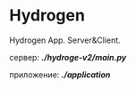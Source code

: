# Hydrogen
Hydrogen App. Server&amp;Client.


сервер: 
***./hydroge-v2/main.py***


приложение:
***./application***
